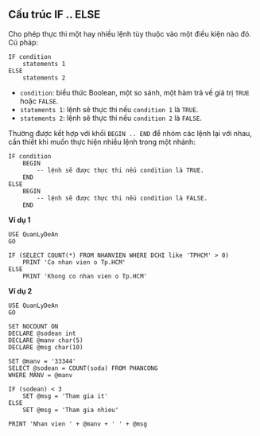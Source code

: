 ## Cấu trúc IF .. ELSE 
Cho phép thực thi một hay nhiều lệnh tùy thuộc vào một điều kiện nào đó.  
Cú pháp:
``` tsql
IF condition
    statements 1
ELSE 
    statements 2
```
- `condition`: biểu thức Boolean, một so sánh, một hàm trả về giá trị `TRUE` hoặc `FALSE`.
- `statements 1`: lệnh sẽ thực thi nếu `condition 1` là `TRUE`.
- `statements 2`: lệnh sẽ thực thi nếu `condition 2` là `FALSE`.  

Thường được kết hợp với khối `BEGIN .. END` để nhóm các lệnh lại với nhau, cần thiết khi muốn thực hiện nhiều lệnh trong một nhánh:
``` tsql
IF condition
    BEGIN
        -- lệnh sẽ được thực thi nếu condition là TRUE.
    END
ELSE
    BEGIN
        -- lệnh sẽ được thực thi nếu condition là FALSE.
    END
```

**Ví dụ 1**
```tsql
USE QuanLyDeAn
GO

IF (SELECT COUNT(*) FROM NHANVIEN WHERE DCHI like 'TPHCM' > 0)
    PRINT 'Co nhan vien o Tp.HCM'
ELSE
    PRINT 'Khong co nhan vien o Tp.HCM'
```

**Ví dụ 2**
```tsql
USE QuanLyDeAn
GO

SET NOCOUNT ON 
DECLARE @sodean int
DECLARE @manv char(5)
DECLARE @msg char(10)

SET @manv = '33344'
SELECT @sodean = COUNT(soda) FROM PHANCONG
WHERE MANV = @manv

IF (sodean) < 3
    SET @msg = 'Tham gia it'
ELSE
    SET @msg = 'Tham gia nhieu'

PRINT 'Nhan vien ' + @manv + ' ' + @msg
```